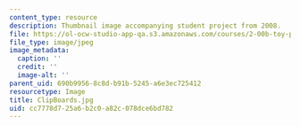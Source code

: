 ```yaml
---
content_type: resource
description: Thumbnail image accompanying student project from 2008.
file: https://ol-ocw-studio-app-qa.s3.amazonaws.com/courses/2-00b-toy-product-design-spring-2008/cc7778d725a6b2c0a82c078dce6bd782_ClipBoards.jpg
file_type: image/jpeg
image_metadata:
  caption: ''
  credit: ''
  image-alt: ''
parent_uid: 690b9956-8c8d-b91b-5245-a6e3ec725412
resourcetype: Image
title: ClipBoards.jpg
uid: cc7778d7-25a6-b2c0-a82c-078dce6bd782
---
```

